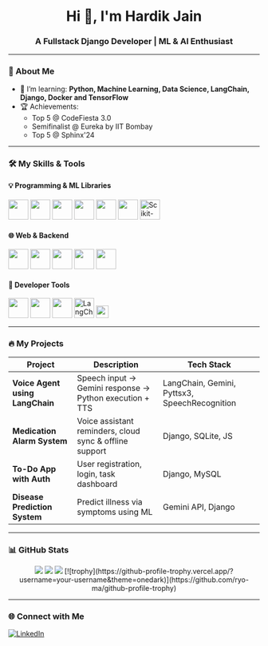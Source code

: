 <h1 align="center">Hi 👋, I'm Hardik Jain</h1>
<h3 align="center">A Fullstack Django Developer | ML & AI Enthusiast </h3>

---

### 🚀 About Me
- 🌱 I’m learning: **Python, Machine Learning, Data Science, LangChain, Django, Docker and TensorFlow**
- 🏆 Achievements:
  - Top 5 @ CodeFiesta 3.0
  - Semifinalist @ Eureka by IIT Bombay
  - Top 5 @ Sphinx'24

---

### 🛠️ My Skills & Tools

#### 💡 Programming & ML Libraries

<p align="left">
  <img src="https://cdn.jsdelivr.net/gh/devicons/devicon/icons/python/python-original.svg" width="40"/>
  <img src="https://cdn.jsdelivr.net/gh/devicons/devicon/icons/cplusplus/cplusplus-original.svg" width="40"/>
  <img src="https://cdn.jsdelivr.net/gh/devicons/devicon/icons/numpy/numpy-original.svg" width="40"/>
  <img src="https://cdn.jsdelivr.net/gh/devicons/devicon/icons/pandas/pandas-original.svg" width="40"/>
  <img src="https://cdn.jsdelivr.net/gh/devicons/devicon/icons/tensorflow/tensorflow-original.svg" width="40"/>
  <img src="https://cdn.jsdelivr.net/gh/devicons/devicon/icons/matplotlib/matplotlib-original.svg" width="40"/>
  <img src="https://skillicons.dev/icons?i=scikit-learn" title="Scikit-learn" width="40"/>
</p>

#### 🌐 Web & Backend

<p align="left">
  <img src="https://cdn.jsdelivr.net/gh/devicons/devicon/icons/django/django-plain.svg" width="40"/>
  <img src="https://cdn.jsdelivr.net/gh/devicons/devicon/icons/mysql/mysql-original-wordmark.svg" width="40"/>
  <img src="https://cdn.jsdelivr.net/gh/devicons/devicon/icons/mongodb/mongodb-original.svg" width="40"/>
  <img src="https://cdn.jsdelivr.net/gh/devicons/devicon/icons/html5/html5-original.svg" width="40"/>
  <img src="https://cdn.jsdelivr.net/gh/devicons/devicon/icons/css3/css3-original.svg" width="40"/>
</p>

#### 🔧 Developer Tools

<p align="left">
  <img src="https://cdn.jsdelivr.net/gh/devicons/devicon/icons/vscode/vscode-original.svg" width="40"/>
  <img src="https://cdn.jsdelivr.net/gh/devicons/devicon/icons/git/git-original.svg" width="40"/>
  <img src="https://cdn.jsdelivr.net/gh/devicons/devicon/icons/linux/linux-original.svg" width="40"/>
  <img src="https://skillicons.dev/icons?i=langchain" title="LangChain" width="40"/>
  <img src="https://img.shields.io/badge/Gemini-GoogleAI-blue?style=flat&logo=google" height="25"/>
</p>


---

### 🔥 My Projects

| Project | Description | Tech Stack |
|--------|-------------|------------|
| **Voice Agent using LangChain** | Speech input → Gemini response → Python execution + TTS | LangChain, Gemini, Pyttsx3, SpeechRecognition |
| **Medication Alarm System** | Voice assistant reminders, cloud sync & offline support | Django, SQLite, JS |
| **To-Do App with Auth** | User registration, login, task dashboard | Django, MySQL |
| **Disease Prediction System** | Predict illness via symptoms using ML | Gemini API, Django |

---

### 📊 GitHub Stats

<p align="center">
  <img src="https://github-readme-stats.vercel.app/api?username=hardik450&show_icons=true&theme=tokyonight" />
  <img src="https://github-readme-streak-stats.herokuapp.com/?user=hardik450&theme=tokyonight-duo&card_width=400" />
  <img src="https://github-readme-stats.vercel.app/api/top-langs/?username=hardik450&layout=compact&theme=tokyonight" />
  [![trophy](https://github-profile-trophy.vercel.app/?username=your-username&theme=onedark)](https://github.com/ryo-ma/github-profile-trophy)


</p>

---

### 🌐 Connect with Me

[![LinkedIn](https://img.shields.io/badge/LinkedIn-blue?style=for-the-badge&logo=linkedin)](https://linkedin.com/in/hardik-jain-harsora-08b75a1b8)

